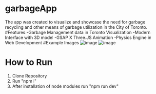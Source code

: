 # garbageApp
The app was created to visualize and showcase the need for garbage recycling and other means of garbage utilization in the City of Toronto. 
#Features
-Garbage Management data in Toronto Visualization
-Modern Interface with 3D model
-GSAP X Three.JS Animation
-Physics Engine in Web Development
#Example Images
![image](https://github.com/ajemphilip/garbageApp/assets/56880827/2c4afe8f-4a11-4b02-af72-13d4b070916d)
![image](https://github.com/ajemphilip/garbageApp/assets/56880827/0bf8cea6-4924-4f46-afe3-c43a9cc008a6)
# How to Run
1. Clone Repository
2. Run "npm i"
3. After installation of node modules run "npm run dev"
